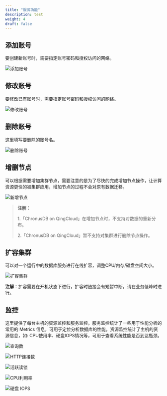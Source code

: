 ```yaml
---
title: "服务功能"
description: test
weight: 4
draft: false
---
```



## 添加账号

要创建新账号时，需要指定账号密码和授权访问的网络。

![添加账号](../../_images/add_user.png)

## 修改账号

要修改已有账号时，需要指定账号密码和授权访问的网络。

![修改账号](../../_images/modify_user.png)

## 删除账号

这里填写要删除的账号名。

![删除账号](../../_images/del_user.png)

## 增删节点

可以根据需要增加集群节点，需要注意的是为了尽快的完成增加节点操作，让计算资源更快的被集群应用，增加节点的过程不会对原有数据迁移。

![新增节点](../../_images/add_nodes.png)

> **注解：**
>
> 1.「ChronusDB on QingCloud」在增加节点时，不支持对数据的重新分布。
>
> 2.「ChronusDB on QingCloud」暂不支持对集群进行删除节点操作。

## 扩容集群

可以对一个运行中的数据库服务进行在线扩容，调整CPU/内存/磁盘空间大小。

![扩容集群](../../_images/scale.png)

**注解**：扩容需要在开机状态下进行，扩容时链接会有短暂中断，请在业务低峰时进行。

## 监控

这里提供了每台主机的资源监控和服务监控。服务监控统计了一些用于性能分析的常用的 Metrics 信息，可用于定位分析数据库的性能。资源监控统计了主机的资源信息，如: CPU使用率、硬盘IOPS情况等，可用于查看系统性能是否到达瓶颈。

![查询数](../../_images/queries_monitor.png)

![HTTP连接数](../../_images/http_connections_monitor.png)

![活跃读锁](../../_images/active_read_lock_monitor.png)

![CPU利用率](../../_images/cpu_monitor.png)

![硬盘 IOPS](../../_images/iops_monitor.png)



